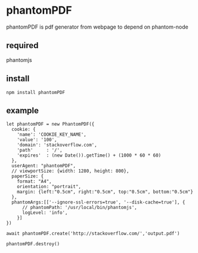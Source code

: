 # phantomPDF

phantomPDF is pdf generator from webpage to depend on phantom-node

## required
phantomjs

## install
```
npm install phantomPDF
```

## example
```
let phantomPDF = new PhantomPDF({
  cookie: {
    'name': 'COOKIE_KEY_NAME',
    'value': '100',
    'domain': 'stackoverflow.com',
    'path'     : '/',
    'expires'  : (new Date()).getTime() + (1000 * 60 * 60)
  },
  userAgent: "phantomPDF",
  // viewportSize: {width: 1280, height: 800},
  paperSize: {
    format: "A4",
    orientation: "portrait",
    margin: {left:"0.5cm", right:"0.5cm", top:"0.5cm", bottom:"0.5cm"}
  },
  phantomArgs:[['--ignore-ssl-errors=true', '--disk-cache=true'], {
      // phantomPath: '/usr/local/bin/phantomjs',
      logLevel: 'info',
    }]
})

await phantomPDF.create('http://stackoverflow.com/','output.pdf')

phantomPDF.destroy()
```